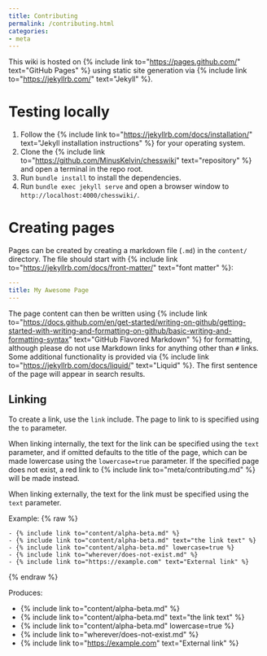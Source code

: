 ```yaml
---
title: Contributing
permalink: /contributing.html
categories:
- meta
---
```

This wiki is hosted on {% include link to="https://pages.github.com/" text="GitHub Pages" %} using static site generation via {% include link to="https://jekyllrb.com/" text="Jekyll" %}.

# Testing locally

1. Follow the {% include link to="https://jekyllrb.com/docs/installation/" text="Jekyll installation instructions" %} for your operating system.
2. Clone the {% include link to="https://github.com/MinusKelvin/chesswiki" text="repository" %} and open a terminal in the repo root.
3. Run `bundle install` to install the dependencies.
4. Run `bundle exec jekyll serve` and open a browser window to `http://localhost:4000/chesswiki/`.

# Creating pages

Pages can be created by creating a markdown file (`.md`) in the `content/` directory.
The file should start with {% include link to="https://jekyllrb.com/docs/front-matter/" text="font matter" %}:

```yaml
---
title: My Awesome Page
---
```

The page content can then be written using {% include link to="https://docs.github.com/en/get-started/writing-on-github/getting-started-with-writing-and-formatting-on-github/basic-writing-and-formatting-syntax" text="GitHub Flavored Markdown" %} for formatting, although please do not use Markdown links for anything other than `#` links.
Some additional functionality is provided via {% include link to="https://jekyllrb.com/docs/liquid/" text="Liquid" %}.
The first sentence of the page will appear in search results.

## Linking

To create a link, use the `link` include.
The page to link to is specified using the `to` parameter.

When linking internally, the text for the link can be specified using the `text` parameter, and if omitted defaults to the title of the page, which can be made lowercase using the `lowercase=true` parameter.
If the specified page does not exist, a red link to {% include link to="meta/contributing.md" %} will be made instead.

When linking externally, the text for the link must be specified using the `text` parameter.

Example:
{% raw %}
```liquid
- {% include link to="content/alpha-beta.md" %}
- {% include link to="content/alpha-beta.md" text="the link text" %}
- {% include link to="content/alpha-beta.md" lowercase=true %}
- {% include link to="wherever/does-not-exist.md" %}
- {% include link to="https://example.com" text="External link" %}
```
{% endraw %}

Produces:

- {% include link to="content/alpha-beta.md" %}
- {% include link to="content/alpha-beta.md" text="the link text" %}
- {% include link to="content/alpha-beta.md" lowercase=true %}
- {% include link to="wherever/does-not-exist.md" %}
- {% include link to="https://example.com" text="External link" %}
